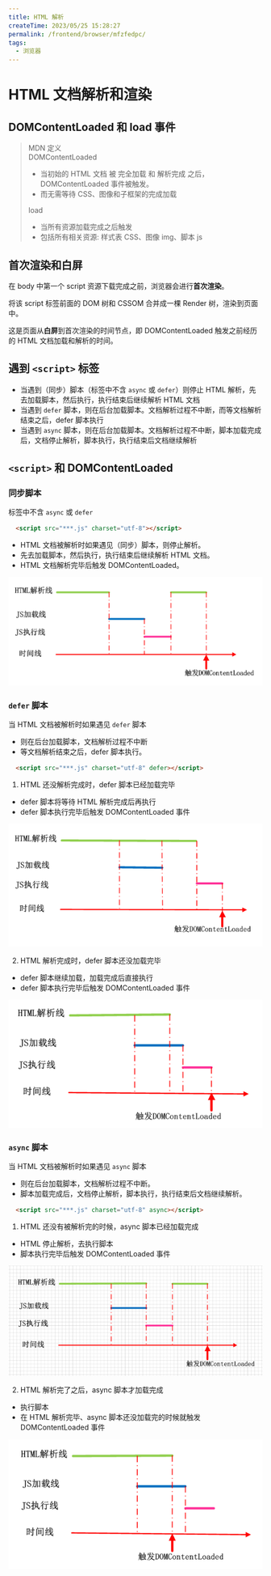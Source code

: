 ```yaml
---
title: HTML 解析
createTime: 2023/05/25 15:28:27
permalink: /frontend/browser/mfzfedpc/
tags:
  - 浏览器
---
```


# HTML 文档解析和渲染

## DOMContentLoaded 和 load 事件

> MDN 定义  
> DOMContentLoaded
>
> - 当初始的 HTML 文档 被 完全加载 和 解析完成 之后，DOMContentLoaded 事件被触发。
> - 而无需等待 CSS、图像和子框架的完成加载
>
> load
>
> - 当所有资源加载完成之后触发
> - 包括所有相关资源: 样式表 CSS、图像 img、脚本 js

## 首次渲染和白屏

在 body 中第一个 script 资源下载完成之前，浏览器会进行**首次渲染**。

将该 script 标签前面的 DOM 树和 CSSOM 合并成一棵 Render 树，渲染到页面中。

这是页面从**白屏**到首次渲染的时间节点，即 DOMContentLoaded 触发之前经历的 HTML 文档加载和解析的时间。

## 遇到 `<script>` 标签

- 当遇到（同步）脚本（标签中不含 `async` 或 `defer`）则停止 HTML 解析，先去加载脚本，然后执行，执行结束后继续解析 HTML 文档
- 当遇到 `defer` 脚本，则在后台加载脚本。文档解析过程不中断，而等文档解析结束之后，defer 脚本执行
- 当遇到 `async` 脚本，则在后台加载脚本。文档解析过程不中断，脚本加载完成后，文档停止解析，脚本执行，执行结束后文档继续解析

## `<script>` 和 DOMContentLoaded

### 同步脚本

标签中不含 `async` 或 `defer`

```HTML
  <script src="***.js" charset="utf-8"></script>
```

- HTML 文档被解析时如果遇见（同步）脚本，则停止解析。
- 先去加载脚本，然后执行，执行结束后继续解析 HTML 文档。
- HTML 文档解析完毕后触发 DOMContentLoaded。

![script-sync](./imgs/js-sync.png)

### `defer` 脚本

当 HTML 文档被解析时如果遇见 `defer` 脚本

- 则在后台加载脚本，文档解析过程不中断
- 等文档解析结束之后，defer 脚本执行。

```HTML
  <script src="***.js" charset="utf-8" defer></script>
```

1. HTML 还没解析完成时，defer 脚本已经加载完毕

- defer 脚本将等待 HTML 解析完成后再执行
- defer 脚本执行完毕后触发 DOMContentLoaded 事件

![script-defer1](./imgs/js-defer1.png)

2. HTML 解析完成时，defer 脚本还没加载完毕

- defer 脚本继续加载，加载完成后直接执行
- defer 脚本执行完毕后触发 DOMContentLoaded 事件

![script-defer2](./imgs/js-defer2.png)

### `async` 脚本

当 HTML 文档被解析时如果遇见 `async` 脚本

- 则在后台加载脚本，文档解析过程不中断。
- 脚本加载完成后，文档停止解析，脚本执行，执行结束后文档继续解析。

```HTML
  <script src="***.js" charset="utf-8" async></script>
```

1. HTML 还没有被解析完的时候，async 脚本已经加载完成

- HTML 停止解析，去执行脚本
- 脚本执行完毕后触发 DOMContentLoaded 事件

![script-async1](./imgs/js-async1.png)

2. HTML 解析完了之后，async 脚本才加载完成

- 执行脚本
- 在 HTML 解析完毕、async 脚本还没加载完的时候就触发 DOMContentLoaded 事件

![script-async2](./imgs/js-async2.png)
